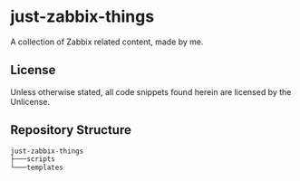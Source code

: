 # just-zabbix-things

A collection of Zabbix related content, made by me.

## License

Unless otherwise stated, all code snippets found herein are licensed by the Unlicense.

## Repository Structure

```bash
just-zabbix-things
├───scripts
└───templates
```
